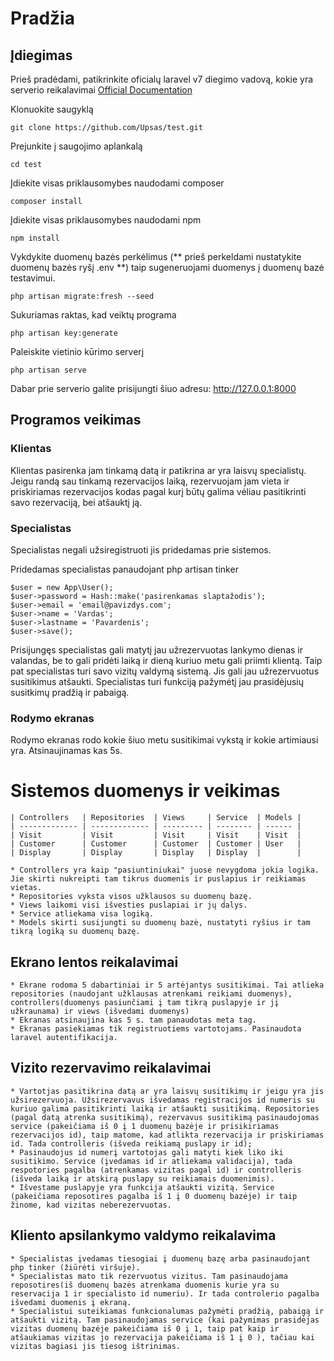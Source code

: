 # Pradžia

## Įdiegimas

Prieš pradėdami, patikrinkite oficialų laravel v7 diegimo vadovą, kokie yra serverio reikalavimai [Official Documentation](https://laravel.com/docs/6.x/installation#installation)

Klonuokite saugyklą

    git clone https://github.com/Upsas/test.git

Prejunkite į saugojimo aplankalą

    cd test

Įdiekite visas priklausomybes naudodami composer

    composer install

Įdiekite visas priklausomybes naudodami npm

    npm install

Vykdykite duomenų bazės perkėlimus (** prieš perkeldami nustatykite duomenų bazės ryšį .env **) taip sugeneruojami duomenys į duomenų bazė testavimui.

    php artisan migrate:fresh --seed

Sukuriamas raktas, kad veiktų programa

    php artisan key:generate

Paleiskite vietinio kūrimo serverį

    php artisan serve

Dabar prie serverio galite prisijungti šiuo adresu: http://127.0.0.1:8000

## Programos veikimas

### Klientas

Klientas pasirenka jam tinkamą datą ir patikrina ar yra laisvų specialistų. Jeigu randą sau tinkamą rezervacijos laiką, rezervuojam jam vieta ir priskiriamas rezervacijos kodas pagal kurį būtų galima vėliau pasitikrinti savo rezervaciją, bei atšauktį ją.

### Specialistas

Specialistas negali užsiregistruoti jis pridedamas prie sistemos.

Pridedamas specialistas panaudojant php artisan tinker

    $user = new App\User();
    $user->password = Hash::make('pasirenkamas slaptažodis');
    $user->email = 'email@pavizdys.com';
    $user->name = 'Vardas';
    $user->lastname = 'Pavardenis';
    $user->save();

Prisijungęs specialistas gali matytį jau užrezervuotas lankymo dienas ir valandas, be to gali pridėti laiką ir dieną kuriuo metu gali priimti klientą. Taip pat specialistas turi savo vizitų valdymą sistemą. Jis gali jau užrezervuotus susitikimus atšaukti. Specialistas turi funkciją pažymėtį jau prasidėjusių susitkimų pradžią ir pabaigą.

### Rodymo ekranas

Rodymo ekranas rodo kokie šiuo metu susitikimai vykstą ir kokie artimiausi yra. Atsinaujinamas kas 5s.

# Sistemos duomenys ir veikimas

    | Controllers   | Repositories  | Views     | Service  | Models |
    | ------------- | ------------- | --------- | -------- | ------ |
    | Visit         | Visit         | Visit     | Visit    | Visit  |
    | Customer      | Customer      | Customer  | Customer | User   |
    | Display       | Display       | Display   | Display  |        |

    * Controllers yra kaip "pasiuntiniukai" juose nevygdoma jokia logika. Jie skirti nukreipti tam tikrus duomenis ir puslapius ir reikiamas vietas.
    * Repositories vyksta visos užklausos su duomenų bazę.
    * Views laikomi visi išvesties puslapiai ir jų dalys.
    * Service atliekama visa logiką.
    * Models skirti susijungti su duomenų bazė, nustatyti ryšius ir tam tikrą logiką su duomenų bazę.

## Ekrano lentos reikalavimai

    * Ekrane rodoma 5 dabartiniai ir 5 artėjantys susitikimai. Tai atlieka repositories (naudojant užklausas atrenkami reikiami duomenys), controllers(duomenys pasiunčiami į tam tikrą puslapyje ir jį užkraunama) ir views (išvedami duomenys)
    * Ekranas atsinaujina kas 5 s. tam panaudotas meta tag.
    * Ekranas pasiekiamas tik registruotiems vartotojams. Pasinaudota laravel autentifikacija.

## Vizito rezervavimo reikalavimai

    * Vartotjas pasitikrina datą ar yra laisvų susitikimų ir jeigu yra jis užsirezervuoja. Užsirezervavus išvedamas registracijos id numeris su kuriuo galima pasitikrinti laiką ir atšaukti susitikimą. Repositories (pagal datą atrenka susitikimą), rezervavus susitikimą pasinaudojomas service (pakeičiama iš 0 į 1 duomenų bazėje ir prisikiriamas rezervacijos id), taip matome, kad atlikta rezervacija ir priskiriamas id. Tada controlleris (išveda reikiamą puslapy ir id);
    * Pasinaudojus id numerį vartotojas gali matyti kiek liko iki susitikimo. Service (įvedamas id ir atliekama validacija), tada respotories pagalba (atrenkamas vizitas pagal id) ir controlleris (išveda laiką ir atskirą puslapy su reikiamais duomenimis).
    * Išvestame puslapyje yra funkcija atšaukti vizitą. Service (pakeičiama reposotires pagalba iš 1 į 0 duomenų bazėje) ir taip žinome, kad vizitas neberezervuotas.

## Kliento apsilankymo valdymo reikalavima

    * Specialistas įvedamas tiesogiai į duomenų bazę arba pasinaudojant php tinker (žiūrėti viršuje).
    * Specialistas mato tik rezervuotus vizitus. Tam pasinaudojama reposotires(iš duomenų bazės atrenkama duomenis kurie yra su reservacija 1 ir specialisto id numeriu). Ir tada controlerio pagalba išvedami duomenis į ekraną.
    * Specialistui suteikiamas funkcionalumas pažymėti pradžią, pabaigą ir atšaukti vizitą. Tam pasinaudojamas service (kai pažymimas prasidėjas vizitas duomenų bazėje pakeičiama iš 0 į 1, taip pat kaip ir atšaukiamas vizitas jo rezervacija pakeičiama iš 1 į 0 ), tačiau kai vizitas bagiasi jis tiesog ištrinimas.
